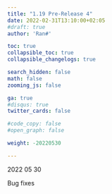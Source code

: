 ```yaml
---
title: "1.19 Pre-Release 4"
date: 2022-02-31T13:10:00+02:05
#draft: true
author: 'Ran#'

toc: true
collapsible_toc: true
collapsible_changelogs: true

search_hidden: false
math: false
zooming_js: false

ga: true
#disqus: true
twitter_cards: false

#code_copy: false
#open_graph: false

weight: -20220530

---
```


2022 05 30

Bug fixes
